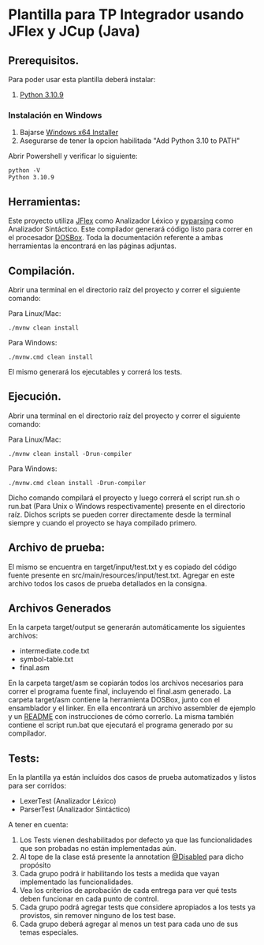 # Plantilla para TP Integrador usando JFlex y JCup (Java)

## Prerequisitos.

Para poder usar esta plantilla deberá instalar:
1.  [Python 3.10.9](https://www.python.org/downloads/release/python-3109/)

### Instalación en Windows
1. Bajarse [Windows x64 Installer](https://www.python.org/ftp/python/3.10.9/python-3.10.9-amd64.exe)
2. Asegurarse de tener la opcion habilitada "Add Python 3.10 to PATH"

Abrir Powershell y verificar lo siguiente:
```
python -V
Python 3.10.9
```

## Herramientas:

Este proyecto utiliza [JFlex](https://www.jflex.de/) como Analizador Léxico y [pyparsing](http://www2.cs.tum.edu/projects/cup/) como Analizador Sintáctico.
Este compilador generará código listo para correr en el procesador [DOSBox](https://www.dosbox.com/).
Toda la documentación referente a ambas herramientas la encontrará en las páginas adjuntas.

## Compilación.

Abrir una terminal en el directorio raíz del proyecto y correr el siguiente comando:

Para Linux/Mac:
```
./mvnw clean install
```


Para Windows:
```
./mvnw.cmd clean install
```

El mismo generará los ejecutables y correrá los tests.

## Ejecución.

Abrir una terminal en el directorio raíz del proyecto y correr el siguiente comando:

Para Linux/Mac:
```
./mvnw clean install -Drun-compiler
```


Para Windows:
```
./mvnw.cmd clean install -Drun-compiler
```

Dicho comando compilará el proyecto y luego correrá el script run.sh o run.bat (Para Unix o Windows respectivamente) presente en el directorio raíz.
Dichos scripts se pueden correr directamente desde la terminal siempre y cuando el proyecto se haya compilado primero.

## Archivo de prueba:

El mismo se encuentra en target/input/test.txt y es copiado del código fuente presente en src/main/resources/input/test.txt.
Agregar en este archivo todos los casos de prueba detallados en la consigna.

## Archivos Generados

En la carpeta target/output se generarán automáticamente los siguientes archivos:

- intermediate.code.txt
- symbol-table.txt
- final.asm

En la carpeta target/asm se copiarán todos los archivos necesarios para correr el programa fuente final, incluyendo el final.asm generado.
La carpeta target/asm contiene la herramienta DOSBox, junto con el ensamblador y el linker.
En ella encontrará un archivo assembler de ejemplo y un [README](src/main/resources/asm/readme.MD) con instrucciones de cómo correrlo.
La misma también contiene el script run.bat que ejecutará el programa generado por su compilador.

## Tests:

En la plantilla ya están incluídos dos casos de prueba automatizados y listos para ser corridos:

- LexerTest (Analizador Léxico)
- ParserTest (Analizador Sintáctico)

A tener en cuenta:
1. Los Tests vienen deshabilitados por defecto ya que las funcionalidades que son probadas no están implementadas aún.
2. Al tope de la clase está presente la annotation [@Disabled](https://howtodoinjava.com/junit5/junit-5-disabled-test-example/) para dicho propósito
3. Cada grupo podrá ir habilitando los tests a medida que vayan implementado las funcionalidades.
4. Vea los criterios de aprobación de cada entrega para ver qué tests deben funcionar en cada punto de control.
5. Cada grupo podrá agregar tests que considere apropiados a los tests ya provistos, sin remover ninguno de los test base.
6. Cada grupo deberá agregar al menos un test para cada uno de sus temas especiales.